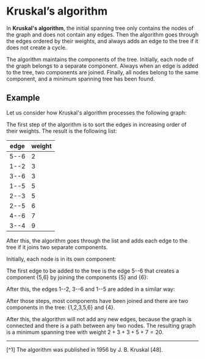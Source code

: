 # Kruskal’s algorithm

In **Kruskal's algorithm**, the initial spanning tree
only contains the nodes of the graph
and does not contain any edges.
Then the algorithm goes through the edges
ordered by their weights, and always adds an edge
to the tree if it does not create a cycle.

The algorithm maintains the components
of the tree.
Initially, each node of the graph
belongs to a separate component.
Always when an edge is added to the tree,
two components are joined.
Finally, all nodes belong to the same component,
and a minimum spanning tree has been found.

## Example

Let us consider how Kruskal's algorithm processes the
following graph:

<script type="text/tikz">
\begin{tikzpicture}[scale=0.9]
\node[draw, circle] (1) at (1.5,2) {1};
\node[draw, circle] (2) at (3,3) {2};
\node[draw, circle] (3) at (5,3) {3};
\node[draw, circle] (4) at (6.5,2) {4};
\node[draw, circle] (5) at (3,1) {5};
\node[draw, circle] (6) at (5,1) {6};
\path[draw,thick,-] (1) -- node[font=\small,label=above:3] {} (2);
\path[draw,thick,-] (2) -- node[font=\small,label=above:5] {} (3);
\path[draw,thick,-] (3) -- node[font=\small,label=above:9] {} (4);
\path[draw,thick,-] (1) -- node[font=\small,label=below:5] {} (5);
\path[draw,thick,-] (5) -- node[font=\small,label=below:2] {} (6);
\path[draw,thick,-] (6) -- node[font=\small,label=below:7] {} (4);
\path[draw,thick,-] (2) -- node[font=\small,label=left:6] {} (5);
\path[draw,thick,-] (3) -- node[font=\small,label=left:3] {} (6);
\end{tikzpicture}
</script>

The first step of the algorithm is to sort the
edges in increasing order of their weights.
The result is the following list:

| edge | weight |
| --- | --- |
| 5--6 | 2 |
| 1--2 | 3 |
| 3--6 | 3 |
| 1--5 | 5 |
| 2--3 | 5 |
| 2--5 | 6 |
| 4--6 | 7 |
| 3--4 | 9 |

After this, the algorithm goes through the list
and adds each edge to the tree if it joins
two separate components.

Initially, each node is in its own component:

<script type="text/tikz">
\begin{tikzpicture}[scale=0.9]
\node[draw, circle] (1) at (1.5,2) {1};
\node[draw, circle] (2) at (3,3) {2};
\node[draw, circle] (3) at (5,3) {3};
\node[draw, circle] (4) at (6.5,2) {4};
\node[draw, circle] (5) at (3,1) {5};
\node[draw, circle] (6) at (5,1) {6};
\end{tikzpicture}
</script>

The first edge to be added to the tree is
the edge 5--6 that creates a component {5,6}
by joining the components {5} and {6}:


<script type="text/tikz">
\begin{tikzpicture}
\node[draw, circle] (1) at (1.5,2) {1};
\node[draw, circle] (2) at (3,3) {2};
\node[draw, circle] (3) at (5,3) {3};
\node[draw, circle] (4) at (6.5,2) {4};
\node[draw, circle] (5) at (3,1) {5};
\node[draw, circle] (6) at (5,1) {6};

%\path[draw,thick,-] (1) -- node[font=\small,label=above:3] {} (2);
%\path[draw,thick,-] (2) -- node[font=\small,label=above:5] {} (3);
%\path[draw,thick,-] (3) -- node[font=\small,label=above:9] {} (4);
%\path[draw,thick,-] (1) -- node[font=\small,label=below:5] {} (5);
\path[draw,thick,-] (5) -- node[font=\small,label=below:2] {} (6);
%\path[draw,thick,-] (6) -- node[font=\small,label=below:7] {} (4);
%\path[draw,thick,-] (2) -- node[font=\small,label=left:6] {} (5);
%\path[draw,thick,-] (3) -- node[font=\small,label=left:3] {} (6);
\end{tikzpicture}
</script>

After this, the edges 1--2, 3--6 and 1--5 are added in a similar way:

<script type="text/tikz">

\begin{tikzpicture}
\node[draw, circle] (1) at (1.5,2) {1};
\node[draw, circle] (2) at (3,3) {2};
\node[draw, circle] (3) at (5,3) {3};
\node[draw, circle] (4) at (6.5,2) {4};
\node[draw, circle] (5) at (3,1) {5};
\node[draw, circle] (6) at (5,1) {6};

\path[draw,thick,-] (1) -- node[font=\small,label=above:3] {} (2);
%\path[draw,thick,-] (2) -- node[font=\small,label=above:5] {} (3);
%\path[draw,thick,-] (3) -- node[font=\small,label=above:9] {} (4);
%\path[draw,thick,-] (1) -- node[font=\small,label=below:5] {} (5);
\path[draw,thick,-] (5) -- node[font=\small,label=below:2] {} (6);
%\path[draw,thick,-] (6) -- node[font=\small,label=below:7] {} (4);
%\path[draw,thick,-] (2) -- node[font=\small,label=left:6] {} (5);
%\path[draw,thick,-] (3) -- node[font=\small,label=left:3] {} (6);
\end{tikzpicture}
</script>

After those steps, most components have been joined
and there are two components in the tree:
{1,2,3,5,6} and {4}.

<script type="text/tikz">

\begin{tikzpicture}
\node[draw, circle] (1) at (1.5,2) {1};
\node[draw, circle] (2) at (3,3) {2};
\node[draw, circle] (3) at (5,3) {3};
\node[draw, circle] (4) at (6.5,2) {4};
\node[draw, circle] (5) at (3,1) {5};
\node[draw, circle] (6) at (5,1) {6};

\path[draw,thick,-] (1) -- node[font=\small,label=above:3] {} (2);
%\path[draw,thick,-] (2) -- node[font=\small,label=above:5] {} (3);
%\path[draw,thick,-] (3) -- node[font=\small,label=above:9] {} (4);
\path[draw,thick,-] (1) -- node[font=\small,label=below:5] {} (5);
\path[draw,thick,-] (5) -- node[font=\small,label=below:2] {} (6);
\path[draw,thick,-] (6) -- node[font=\small,label=below:7] {} (4);
%\path[draw,thick,-] (2) -- node[font=\small,label=left:6] {} (5);
\path[draw,thick,-] (3) -- node[font=\small,label=left:3] {} (6);
\end{tikzpicture}
</script>

After this, the algorithm will not add any
new edges, because the graph is connected
and there is a path between any two nodes.
The resulting graph is a minimum spanning tree
with weight $2+3+3+5+7=20$.

___

[^1] The algorithm was published in 1956 by J. B. Kruskal [48].
